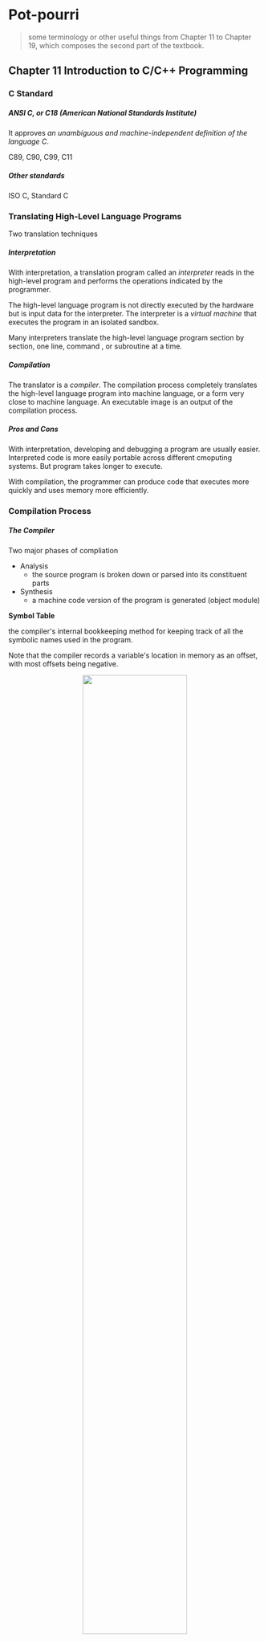 # Pot-pourri

> some terminology or other useful things from Chapter 11 to Chapter 19, which composes the second part of the textbook.

## Chapter 11 Introduction to C/C++ Programming

### C Standard

##### ANSI C, or C18 (American National Standards Institute)

It approves *an unambiguous and machine-independent definition of the language C*.

C89, C90, C99, C11

##### Other standards

ISO C, Standard C

### Translating High-Level Language Programs

Two translation techniques

##### Interpretation

With interpretation, a translation program called an *interpreter* reads in the high-level program and performs the operations indicated by the programmer.

The high-level language program is not directly executed by the hardware but is input data for the interpreter. The interpreter is a *virtual machine* that executes the program in an isolated sandbox.

Many interpreters translate the high-level language program section by section, one line, command , or subroutine at  a time.

##### Compilation

The translator is a *compiler*. The compilation process completely translates the high-level language program into machine language, or a form very close to machine language. An executable image is an output of the compilation process.

##### Pros and Cons

With interpretation, developing and debugging a program are usually easier. Interpreted code is more easily portable across different cmoputing systems. But program takes longer to execute.

With compilation, the programmer can produce code that executes more quickly and uses memory more efficiently.

### Compilation Process

##### The Compiler

Two major phases of compliation

- Analysis
   - the source program is broken down or parsed into its constituent parts
- Synthesis
   - a machine code version of the program is generated (object module)

**Symbol Table**

the compiler's internal bookkeeping method for keeping track of all the symbolic names used in the program.

Note that the compiler records a variable's location in memory as an offset, with most offsets being negative.

<div style="text-align: center;">
    <figure>
        <img src="../imgs/75.png" width="70%" style="margin: 0 auto;">
    </figure>
</div>

##### The Linker

It links all object modules to form an executable image of the program.

<div style="text-align: center;">
    <figure>
        <img src="../imgs/76.png" width="80%" style="margin: 0 auto;">
    </figure>
</div>


## Chapter 12 Variables and Operators

Variables are the most basic type of *memory object*.
The compiler uses a variable's type information to allocate a proper amount of storage for the variable. Also, type indicates how operations on the variable are to be perform at the machine level.

In C, a variable's declaration conveys these pieces of information to the compiler : *identifier*, *type*, *scope*.

In C, a *block* is any subsection of a program beginning with `{` and ending with `}`.

!!! plane ""

    **Identifier**

    variable names or function names.

    **Modifier**

    `long` `short` `unsigned`

    **Assignment**

    The left-hand side is *assigned* the value of the right-hand side.
    In general, in C, shorter types are converted to longer types.


    **Arithmetic operators**

    The order in which operators are evaluated is called *precedence*.

    For operations of equal precedence, their *associativity* determines the order in which they are evaluated.

    `%` integer remainder operator

### Allocating Spce for Variables

There are two regions of memory in which declared variables in C are allocated storage : the *global data section* and the *run-time stack*.

##### Global data section

Global variables are allocated storage in the global data section.

$\text{R4}$ contains the address of the beginning of the global data section.

##### Run-time stack

Local variable is on the run-time stack, in units of allocation called *activation records* or *stack frames*（栈帧）.

Whenever a particular function is executing, the highest numbered memory address of its stack frame will be stored in $\text{R5}$, which is called the **frame pointer**.

From Symbol Table, $\text{Abosolute memory location = R5 + offset(relative location)}$.

$\text{R6}$ contains the address of the top of the run-time stack, whic is called the **stack pointer**.

Consider the implementation of functions in C.


##### Heap

Another region reserved for dynamically allocated data.

Both the run-time stack and the heap can change size as the program executes.


<div style="text-align: center;">
    <figure>
        <img src="../imgs/77.png" width="80%" style="margin: 0 auto;">
        <caption>LC-3 memory map</caption>
    </figure>
</div>


## Chapter 13 Control Structures

### Conditional Constructs

The statement following the condition can be a *compound statement* or *block*.

It's legal the *nest* an `if` statement within another `if` statement.

### Iteration Constructs

The `while` statement is useful for coding loops where the iteration process involves testing for a *sentinel* condition.


## Chapter 14 Functions

### Declaration

> or called *function prototype*.

It contains the name of the function, the type of value it returns, and a list of input arguments along with associated types.

### Definition

Within the parentheses after the name of the function is the function's *formal parameter list*.

In C, the arguments of the caller are *passed as values* to the callee.

### Implementation

Four basic phases

1. Argument values from the caller are passed to the callee.
2. Control is transferred to the callee.
3. The callee executes its task.
4. Control is passed back to the caller along with a return value.

In C, each function is required to be *caller-independent*. That is, a function should be callable from any function.

Each function has a memory template, called stack frame or activation record, where it stores its local variables, some bookkeeping information, and its parameter variables.

**In the stack protocol, the arguments of a C function call are pushed onto the stack from RIGHT to LEFT.**

- consider the parameter list of `scanf`.

??? example "An example of run-time stack in the implementation of functions"

    ```c
    int main(void) {
            int a;
            int b;
            ...
            b = Watt(a);
            b = Volt(a, b);
    }

    int Watt(int a) {
            int w;
            ...
            w = Volt(w, 10);
            return w;
    }

    int Volt(int q, int r) {
            int k;
            int m;
            ...
            return k;
    }
    ```

    ```asm
    Watt: 	...
            AND		R0, R0, #0
            ADD		R0, R0, #10
            ADD		R6, R6, #-1
            STR		R0, R6, #0		; Push 10
        
            LDR		R0, R5, #0		; Load w
            ADD		R6, R6, #0
            STR		R0, R6, #0		; Push w
            JSR		Volt

            LDR		R0, R6, #0		; Load return value
            STR		R0, R5, #0		; w = Volt(w, 10);
            ADD		R6, R6, #3		; Pop return value and arguments
            ...

    Volt:	ADD		R6, R6, #-1		; Allocate spot for return value

            ADD		R6, R6, #-1
            STR		R7, R6, #0		; Push R7
            
            ADD		R6, R6, #-1
            STR		R5, R6, #0		; Push R5, the frame pointer
            
            ADD		R5, R6, #-1
            ADD		R6, R6, #-2		; Allcate memory for Volt's local variables
            
            ...
            
            LDR		R0, R5, #0		; Load k
            STR		R0, R5, #3		; Write it in return value slot
            
            ADD		R6, R5, #1		; Pop local variables
            
            LDR		R5, R6, #0		; Pop R5, the frame pointer
            ADD		R6, R6, #1
            
            LDR		R7, R6, #0		; Pop R7
            ADD		R6, R6, #1
            RET
    ```

    <div style="text-align: center;">
        <figure>
            <img src="../imgs/78.png" width="80%" style="margin: 0 auto;">
            <caption>run-time stack after Volt pushed onto the stack</caption>
        </figure>
    </div>


## Chapter 16 Pointers and Arrays

**row major**: with C/C++, consecutive elements of each column are in adjacent memory locations.
The array name `number` is equivalent to `&number[0]`.

### Pointer Operators

**Address Operator** is called ampersand`&`.

**Indirection / Dereference Operator** is called asterisk `*`.

## Chapter 18 I/O in C

### C Standard Library

The behavior of standard library functions is precisely defined by the ANSI C standard.

A library header file does not contain the source code for library functions.

##### Static Linking

Each library function called within a program is linked in when the executable image is formed.

The object files containing the library functions are stored somewhere on the system and are accessed by the linker.

#### Dynamic Linking

With certain types of libraries (dynamically linked libraries, or DLLs), the machine code for a library isn't directly intergated into the executable image but is 「linked」 on demand while the program executes.

### I/O Streams

Conceptually, all character-based input and output is performed in *streams*.

The stream abstraction allows us to further decouple the producer from the consumer, which is helpful because the two are usually operating at different rates.


!!! example

    The sequence of ASCII characters typed by the user. As each character si typed, it's added to the end of the stream. Whenever a program reads keyboard input, it reads from the beginning of the stream.

#### Buffered I/O

The program seems to make no progress at all until the Enter/Return key is pressed.

On most I/O services, I/O streams are buffered. Every key typed is captured by the lower levels of the system software and kept in a *buffer*, which is a small array or queue, until it's released into the stream.

Note that output stream is also buffered. We can execute the following routine to check it.

```c
#include <stdio.h>
#include <unistd.h>

int main() {
	putchar('a');
	sleep(5);
	putchar('b');
	putchar('\n');
	return 0;
}
```

### Formatted I/O

`scanf` and `printf`

The first parameter is the *format string*.
The *conversion specifications* indicate how to print out any of the parameters that follow the format string in the function call.

- If the character is a `\`, then the next character indicates the particular special character.
- If the character is a `%`, indicating a conversion specification, then the next charachater indicates how the next pending parameter should be interpreted.

`printf("%d\n")` will display a garbage value in decimal.

##### Variable Argument Lists

Recall the calling convention pushes items onto the run-time stack *from right to left*.

Once the parameter is detected as `char *`, the complier knows it reaches the end of the arguments.

##### Machanism of `scanf`

**white space** is defined as spaces, tabs, new lines, carriage returns, vertical tabs, and form feeds.

The format string represents the format of the input stream.

For example, `%d` indicates that the next sequence of non-white space characters is a sequence of digits in ASCII representing an integer in decimal notation.

```c
#include <stdio.h>

int a, b;
char ch1, ch2;

int main() {
    printf("input prompt> ");
    scanf("%d/%d\n", &a, &b);
    ch1 = getchar();
    ch2 = getchar();
    printf("output prompt> ");
    printf("%d %d%c%c\n", a, b, ch1, ch2);
    return 0;
}
```

```shell
gcc test.c -o test && ./test
input prompt> 1 2
output prompt> 1 0 2
```


## Chapter 19 Dynamic Data Structures in C

### Dynamic Memory Allocation

Recall, memory objects in C programs are allocated to one of three spots in memory : the run-time stack, the global data section, or the heap.

- Variables declared local to funcions are allocated during execution on to the run-time stack.

- Global variables are allocated to the global data section and are accessible from all parts of a program.

- Dynamiccaly allocated data objects are allocated on to the heap. Their allocation and deallocation are determined completely by the logic of the code.


!!! plane ""

    **memory allocator** `malloc`

    **memory deallcator** `free`

`malloc` needs to return a *generic pointer* of type `void *`.

Dynamically sized arrays are allocated on the heap, which means that they can be accessed through out the code and not just within a single function, which is the case with stack-allocated variable-sized arrays.

### Linked Lists

A linked list is a data structure that is similar to an array in that both can be used for data that is a sequential list of elements.

A linked list is a collection of elements, or *nodes*. Each node contains a pointer to the next node and thus the nodes need not be adjacent in memory.

<div style="text-align: center;">
    <figure>
        <img src="../imgs/79.png" width="80%" style="margin: 0 auto;">
        <caption>two representation for a linked list</caption>
    </figure>
</div>

#### Adding a Node

- Empty List
- Add at Head
- Add to Middle
- Add at Tail
- B Exists

> R2 is the node to insert. R1 is the current pointer, R0 is the previous pointer.

```asm
; initiate
			LD		R2, NEW_ITEM
			LD		R1, LIST_HEAD
			AND		R0, R0, #0		; R0 = NULL

; insert
			ST		R2, LIST_HEAD
```

```asm
; initiate
			LD		R2, NEW_ITEM
			LD		R1, LIST_HEAD
			AND		R0, R0, #0		; R0 = NULL

; compare, to sort by NAMEs
LOOP		...
			BRp		INSERT
			BRn		MOVE_PTR
			BRz		LOOP

; move pointer
MOVE_PTR	ADD		R0, R1, #0
			LDR		R1, R1, #0

; insert
INSERT		STR		R2, R0, #0
			STR		R1, R2, #0
```
#### Delete a Node